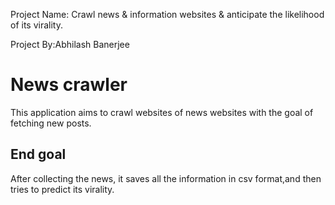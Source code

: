 Project Name: Crawl news & information websites & anticipate the likelihood of its virality. 

Project By:Abhilash Banerjee

# News crawler

This application aims to crawl websites of news websites with the goal of fetching new posts. 

## End goal

After collecting the news, it saves all the information in csv format,and then tries to predict its virality.
